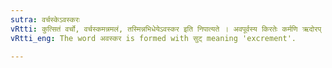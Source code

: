 ```yaml
---
sutra: वर्चस्केऽवस्करः
vRtti: कुत्सितं वर्चो, वर्चस्कमन्नमलं, तस्मिन्नभिधेयेऽवस्कर इति निपात्यते । अवपूर्वस्य किरतेः कर्मणि ऋदोरप् इत्यप् निपातनात्सुट् ॥
vRtti_eng: The word अवस्कर is formed with सुट् meaning 'excrement'.

---
```

